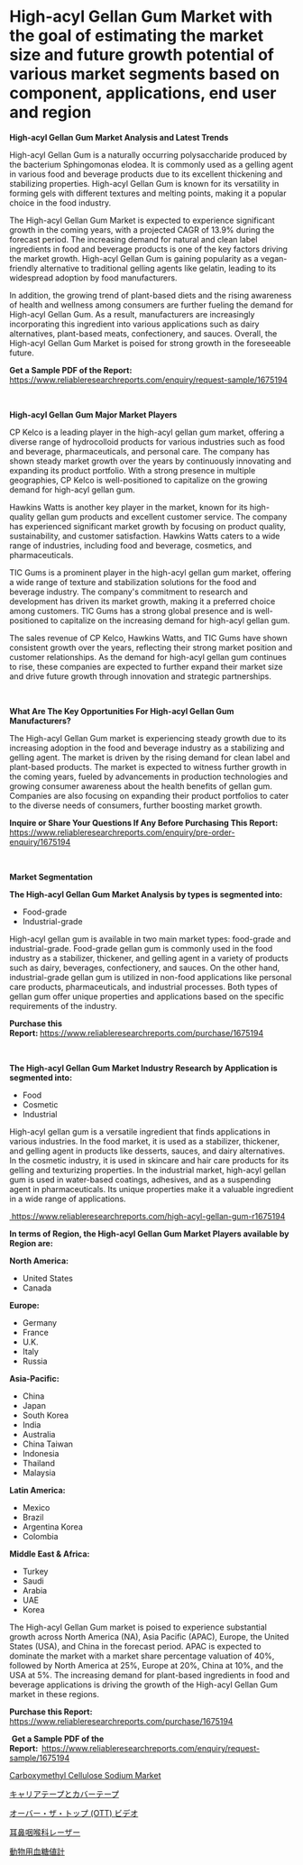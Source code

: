 <p><h1>High-acyl Gellan Gum Market with the goal of estimating the market size and future growth potential of various market segments based on component, applications, end user and region</h1></p><p><strong>High-acyl Gellan Gum Market Analysis and Latest Trends</strong></p>
<p><p>High-acyl Gellan Gum is a naturally occurring polysaccharide produced by the bacterium Sphingomonas elodea. It is commonly used as a gelling agent in various food and beverage products due to its excellent thickening and stabilizing properties. High-acyl Gellan Gum is known for its versatility in forming gels with different textures and melting points, making it a popular choice in the food industry.</p><p>The High-acyl Gellan Gum Market is expected to experience significant growth in the coming years, with a projected CAGR of 13.9% during the forecast period. The increasing demand for natural and clean label ingredients in food and beverage products is one of the key factors driving the market growth. High-acyl Gellan Gum is gaining popularity as a vegan-friendly alternative to traditional gelling agents like gelatin, leading to its widespread adoption by food manufacturers.</p><p>In addition, the growing trend of plant-based diets and the rising awareness of health and wellness among consumers are further fueling the demand for High-acyl Gellan Gum. As a result, manufacturers are increasingly incorporating this ingredient into various applications such as dairy alternatives, plant-based meats, confectionery, and sauces. Overall, the High-acyl Gellan Gum Market is poised for strong growth in the foreseeable future.</p></p>
<p><strong>Get a Sample PDF of the Report:&nbsp;</strong> <a href="https://www.reliableresearchreports.com/enquiry/request-sample/1675194">https://www.reliableresearchreports.com/enquiry/request-sample/1675194</a></p>
<p>&nbsp;</p>
<p><strong>High-acyl Gellan Gum Major Market Players</strong></p>
<p><p>CP Kelco is a leading player in the high-acyl gellan gum market, offering a diverse range of hydrocolloid products for various industries such as food and beverage, pharmaceuticals, and personal care. The company has shown steady market growth over the years by continuously innovating and expanding its product portfolio. With a strong presence in multiple geographies, CP Kelco is well-positioned to capitalize on the growing demand for high-acyl gellan gum.</p><p>Hawkins Watts is another key player in the market, known for its high-quality gellan gum products and excellent customer service. The company has experienced significant market growth by focusing on product quality, sustainability, and customer satisfaction. Hawkins Watts caters to a wide range of industries, including food and beverage, cosmetics, and pharmaceuticals.</p><p>TIC Gums is a prominent player in the high-acyl gellan gum market, offering a wide range of texture and stabilization solutions for the food and beverage industry. The company's commitment to research and development has driven its market growth, making it a preferred choice among customers. TIC Gums has a strong global presence and is well-positioned to capitalize on the increasing demand for high-acyl gellan gum.</p><p>The sales revenue of CP Kelco, Hawkins Watts, and TIC Gums have shown consistent growth over the years, reflecting their strong market position and customer relationships. As the demand for high-acyl gellan gum continues to rise, these companies are expected to further expand their market size and drive future growth through innovation and strategic partnerships.</p></p>
<p>&nbsp;</p>
<p><strong>What Are The Key Opportunities For High-acyl Gellan Gum Manufacturers?</strong></p>
<p><p>The High-acyl Gellan Gum market is experiencing steady growth due to its increasing adoption in the food and beverage industry as a stabilizing and gelling agent. The market is driven by the rising demand for clean label and plant-based products. The market is expected to witness further growth in the coming years, fueled by advancements in production technologies and growing consumer awareness about the health benefits of gellan gum. Companies are also focusing on expanding their product portfolios to cater to the diverse needs of consumers, further boosting market growth.</p></p>
<p><strong>Inquire or Share Your Questions If Any Before Purchasing This Report:</strong> <a href="https://www.reliableresearchreports.com/enquiry/pre-order-enquiry/1675194">https://www.reliableresearchreports.com/enquiry/pre-order-enquiry/1675194</a></p>
<p>&nbsp;</p>
<p><strong>Market Segmentation</strong></p>
<p><strong>The High-acyl Gellan Gum Market Analysis by types is segmented into:</strong></p>
<p><ul><li>Food-grade</li><li>Industrial-grade</li></ul></p>
<p><p>High-acyl gellan gum is available in two main market types: food-grade and industrial-grade. Food-grade gellan gum is commonly used in the food industry as a stabilizer, thickener, and gelling agent in a variety of products such as dairy, beverages, confectionery, and sauces. On the other hand, industrial-grade gellan gum is utilized in non-food applications like personal care products, pharmaceuticals, and industrial processes. Both types of gellan gum offer unique properties and applications based on the specific requirements of the industry.</p></p>
<p><strong>Purchase this Report:&nbsp;</strong><a href="https://www.reliableresearchreports.com/purchase/1675194">https://www.reliableresearchreports.com/purchase/1675194</a></p>
<p>&nbsp;</p>
<p><strong>The High-acyl Gellan Gum Market Industry Research by Application is segmented into:</strong></p>
<p><ul><li>Food</li><li>Cosmetic</li><li>Industrial</li></ul></p>
<p><p>High-acyl gellan gum is a versatile ingredient that finds applications in various industries. In the food market, it is used as a stabilizer, thickener, and gelling agent in products like desserts, sauces, and dairy alternatives. In the cosmetic industry, it is used in skincare and hair care products for its gelling and texturizing properties. In the industrial market, high-acyl gellan gum is used in water-based coatings, adhesives, and as a suspending agent in pharmaceuticals. Its unique properties make it a valuable ingredient in a wide range of applications.</p></p>
<p><a href="https://www.reliableresearchreports.com/high-acyl-gellan-gum-r1675194">&nbsp;https://www.reliableresearchreports.com/high-acyl-gellan-gum-r1675194</a></p>
<p><strong>In terms of Region, the High-acyl Gellan Gum Market Players available by Region are:</strong></p>
<p>
    <p> <strong> North America: </strong>
        <ul>
            <li>United States</li>
            <li>Canada</li>
        </ul>
        </p> 
    <p> <strong> Europe: </strong>
        <ul>
            <li>Germany</li>
            <li>France</li>
            <li>U.K.</li>
            <li>Italy</li>
            <li>Russia</li>
        </ul>
        </p> 
    <p> <strong> Asia-Pacific: </strong>
        <ul>
            <li>China</li>
            <li>Japan</li>
            <li>South Korea</li>
            <li>India</li>
            <li>Australia</li>
            <li>China Taiwan</li>
            <li>Indonesia</li>
            <li>Thailand</li>
            <li>Malaysia</li>
        </ul>
        </p> 
    <p> <strong> Latin America: </strong>
        <ul>
            <li>Mexico</li>
            <li>Brazil</li>
            <li>Argentina Korea</li>
            <li>Colombia</li>
        </ul>
        </p> 
    <p> <strong> Middle East & Africa: </strong>
        <ul>
            <li>Turkey</li>
            <li>Saudi</li>
            <li>Arabia</li>
            <li>UAE</li>
            <li>Korea</li>
        </ul>
    </p>
    </p>
<p><p>The High-acyl Gellan Gum market is poised to experience substantial growth across North America (NA), Asia Pacific (APAC), Europe, the United States (USA), and China in the forecast period. APAC is expected to dominate the market with a market share percentage valuation of 40%, followed by North America at 25%, Europe at 20%, China at 10%, and the USA at 5%. The increasing demand for plant-based ingredients in food and beverage applications is driving the growth of the High-acyl Gellan Gum market in these regions.</p></p>
<p><strong>Purchase this Report: </strong><a href="https://www.reliableresearchreports.com/purchase/1675194">https://www.reliableresearchreports.com/purchase/1675194</a></p>
<p>&nbsp;<strong>Get a Sample PDF of the Report:&nbsp;&nbsp;</strong><a href="https://www.reliableresearchreports.com/enquiry/request-sample/1675194">https://www.reliableresearchreports.com/enquiry/request-sample/1675194</a></p>
<p><strong></strong></p>
<p><p><a href="https://github.com/LaceyZemlak1/Market-Research-Report-List-1/blob/main/carboxymethyl-cellulose-sodium-market.md">Carboxymethyl Cellulose Sodium Market</a></p><p><a href="https://medium.com/@tiannastark1/%E3%82%AD%E3%83%A3%E3%83%AA%E3%82%A2%E3%83%86%E3%83%BC%E3%83%97%E3%81%8A%E3%82%88%E3%81%B3%E3%82%AB%E3%83%90%E3%83%BC%E3%83%86%E3%83%BC%E3%83%97%E5%B8%82%E5%A0%B4-%E5%B8%82%E5%A0%B4%E6%88%90%E9%95%B7%E7%8E%87-%E5%B8%82%E5%A0%B4%E5%8B%95%E5%90%91-%E6%88%90%E9%95%B7%E6%88%A6%E7%95%A5%E3%81%AB%E9%96%A2%E3%81%99%E3%82%8B%E6%B4%9E%E5%AF%9F-e580e2134f6d">キャリアテープとカバーテープ</a></p><p><a href="https://medium.com/@alexandrakristinadresen/2024%E5%B9%B4%E3%81%8B%E3%82%892031%E5%B9%B4%E3%81%BE%E3%81%A7%E3%81%AEott-over-the-top-%E3%83%93%E3%83%87%E3%82%AA%E5%B8%82%E5%A0%B4%E3%81%AE%E3%82%B7%E3%82%A7%E3%82%A2%E9%80%B2%E5%8C%96%E3%81%A8%E5%B8%82%E5%A0%B4%E6%88%90%E9%95%B7%E3%83%88%E3%83%AC%E3%83%B3%E3%83%89-e807c3b35222">オーバー・ザ・トップ (OTT) ビデオ</a></p><p><a href="https://github.com/hilmi-2a/Market-Research-Report-List-1/blob/main/6870987107272.md">耳鼻咽喉科レーザー</a></p><p><a href="https://github.com/Sophiaard2003/Market-Research-Report-List-1/blob/main/6507165107273.md">動物用血糖値計</a></p></p>
